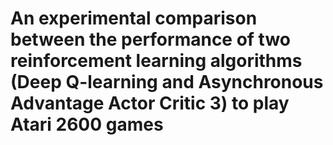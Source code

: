 # An experimental comparison between the performance of two reinforcement learning algorithms (Deep Q-learning and Asynchronous Advantage Actor Critic 3) to play Atari 2600 games
